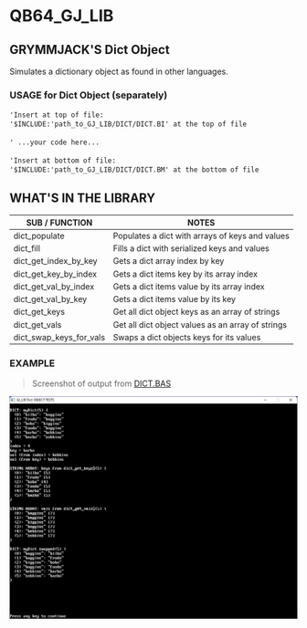 # QB64_GJ_LIB 
## GRYMMJACK'S Dict Object

Simulates a dictionary object as found in other languages.

### USAGE for Dict Object (separately)
```basic
'Insert at top of file:
'$INCLUDE:'path_to_GJ_LIB/DICT/DICT.BI' at the top of file

' ...your code here...

'Insert at bottom of file: 
'$INCLUDE:'path_to_GJ_LIB/DICT/DICT.BM' at the bottom of file
```



## WHAT'S IN THE LIBRARY
| SUB / FUNCTION | NOTES |
|----------------|-------|
| dict_populate            | Populates a dict with arrays of keys and values
| dict_fill                | Fills a dict with serialized keys and values
| dict_get_index_by_key    | Gets a dict array index by key
| dict_get_key_by_index    | Gets a dict items key by its array index
| dict_get_val_by_index    | Gets a dict items value by its array index
| dict_get_val_by_key      | Gets a dict items value by its key
| dict_get_keys            | Get all dict object keys as an array of strings
| dict_get_vals            | Get all dict object values as an array of strings
| dict_swap_keys_for_vals  | Swaps a dict objects keys for its values

### EXAMPLE 
> Screenshot of output from [DICT.BAS](DICT.BAS)

![Example output from [DICT.BAS](DICT.BAS)](DICT.png)